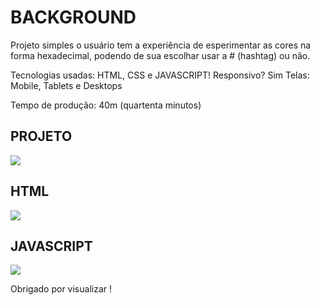 # BACKGROUND

  Projeto simples o usuário tem a experiência de esperimentar as cores na forma hexadecimal, podendo de sua escolhar usar a # (hashtag) ou não.
  
Tecnologias usadas: HTML, CSS e JAVASCRIPT!
Responsivo? Sim
Telas: Mobile, Tablets e Desktops

Tempo de produção: 40m (quartenta minutos)

<h2>PROJETO</h2>
<img src="https://user-images.githubusercontent.com/110071892/197107658-cedea6c5-16da-4328-8c8d-722da9d8427f.png" />

<h2>HTML</h2>
<img src="https://user-images.githubusercontent.com/110071892/197107668-99f9a74b-eeb3-473e-8467-5227e1aeae13.png" />

<h2>JAVASCRIPT</h2>
<img src="https://user-images.githubusercontent.com/110071892/197107678-1c6d6cfb-40ce-4f1c-9188-bb5c9229805f.png" />

Obrigado por visualizar !
